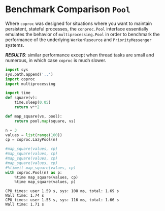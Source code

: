 # Benchmark Comparison `Pool`

Where `coproc` was designed for situations where you want to maintain persistent, stateful processes, the `conproc.Pool` interface essentially emulates the behavior of `multiprocessing.Pool` in order to benchmark the performance of the underlying `WorkerResource` and `PriorityMessenger` systems.

***RESULTS***: similar performance except when thread tasks are small and numerous, in which case `coproc` is much slower.


```python
import sys
sys.path.append('..')
import coproc
import multiprocessing
```


```python
import time
def square(v):
    time.sleep(0.05)
    return v**2

def map_square(vs, pool):
    return pool.map(square, vs)

n = 3
values = list(range(100))
cp = coproc.LazyPool(n)

#map_square(values, cp)
#map_square(values, cp)
#map_square(values, cp)
#map_square(values, cp)
#%timeit map_square(values, cp)
with coproc.Pool(n) as p:
    %time map_square(values, cp)
    %time map_square(values, p)
```

    CPU times: user 1.59 s, sys: 108 ms, total: 1.69 s
    Wall time: 1.74 s
    CPU times: user 1.55 s, sys: 116 ms, total: 1.66 s
    Wall time: 1.71 s


